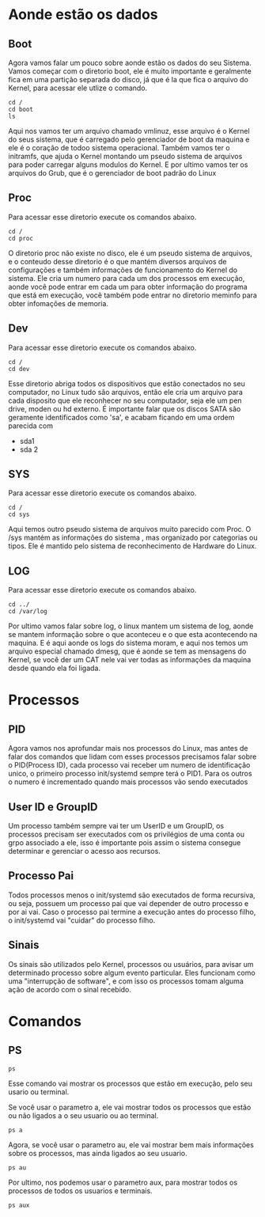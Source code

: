 # Aonde estão os dados

## Boot

Agora vamos falar um pouco sobre aonde estão os dados do seu Sistema. Vamos começar com o diretorio boot, ele é muito importante e geralmente fica em uma partição separada do disco, já que é la que fica o arquivo do Kernel, para acessar ele utlize o comando.

```shell
cd /
cd boot
ls
```

Aqui nos vamos ter um arquivo chamado vmlinuz, esse arquivo é o Kernel do seus sistema, que é carregado pelo gerenciador de boot da maquina e ele é o coração de todoo sistema operacional. Também vamos ter o initramfs, que ajuda o Kernel montando um pseudo sistema de arquivos para poder carregar alguns modulos do Kernel. E por ultimo vamos ter os arquivos do Grub, que é o gerenciador de boot padrão do Linux

## Proc

Para acessar esse diretorio execute os comandos abaixo.

```shell
cd /
cd proc
```

O diretorio proc não existe no disco, ele é um pseudo sistema de arquivos, e o conteudo desse diretorio é o que mantém diversos arquivos de configurações e também informações de funcionamento do Kernel do sistema. Ele cria um numero para cada um dos processos em execução, aonde você pode entrar em cada um para obter informação do programa que está em execução, você também pode entrar no diretorio meminfo para obter infomações de memoria.

## Dev

Para acessar esse diretorio execute os comandos abaixo.

```shell
cd /
cd dev
```

Esse diretorio abriga todos os dispositivos que estão conectados no seu computador, no Linux tudo são arquivos, então ele cria um arquivo para cada disposito que ele reconhecer no seu computador, seja ele um pen drive, moden ou hd externo. É importante falar que os discos SATA são geramente identificados como 'sa', e acabam ficando em uma ordem parecida com

* sda1
* sda 2

## SYS

Para acessar esse diretorio execute os comandos abaixo.

```shell
cd /
cd sys
```

Aqui temos outro pseudo sistema de arquivos muito parecido com Proc. O /sys mantém as informações do sistema , mas organizado por categorias ou tipos. Ele é mantido pelo sistema de reconhecimento de Hardware do Linux.

## LOG


Para acessar esse diretorio execute os comandos abaixo.

```shell
cd ../
cd /var/log
```

Por ultimo vamos falar sobre log, o linux mantem um sistema de log, aonde se mantem informação sobre o que aconteceu e o que esta acontecendo na maquina. E é aqui aonde os logs do sistema moram, e aqui nos temos um arquivo especial chamado dmesg, que é aonde se tem as mensagens do Kernel, se você der um CAT nele vai ver todas as informações da maquina desde quando ela foi ligada.

# Processos

## PID

Agora vamos nos aprofundar mais nos processos do Linux, mas antes de falar dos comandos que lidam com esses processos precisamos falar sobre o PID(Process ID), cada processo vai receber um numero de identificação unico, o primeiro processo init/systemd sempre terá o PID1. Para os outros o numero é incrementado quando mais processos vão sendo executados

## User ID e GroupID

Um processo também sempre vai ter um UserID e um GroupID, os processos precisam ser executados com os privilégios de uma conta ou grpo associado a ele, isso é importante pois assim o sistema consegue determinar e gerenciar o acesso aos recursos. 

## Processo Pai

Todos processos menos o init/systemd são executados de forma recursiva, ou seja, possuem um processo pai que vai depender de outro processo e por ai vai. Caso o processo pai termine a execução antes do processo filho, o init/systemd vai "cuidar" do processo filho.

## Sinais

Os sinais são utilizados pelo Kernel, processos ou usuários, para avisar um determinado processo sobre algum evento particular. Eles funcionam como uma "interrupção de software", e com isso os processos tomam alguma ação de acordo com o sinal recebido.

# Comandos 

## PS

```shell
ps
```
Esse comando vai mostrar os processos que estão em execução, pelo seu usario ou terminal.

Se você usar o parametro a, ele vai mostrar todos os processos que estão ou não ligados a o seu usuario ou ao terminal.

```shell
ps a
```

Agora, se você usar o parametro au, ele vai mostrar bem mais informações sobre os processos, mas ainda ligados ao seu usuario.

```shell
ps au
```

Por ultimo, nos podemos usar o parametro aux, para mostrar todos os processos de todos os usuarios e terminais. 

```shell
ps aux
```






